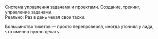 Система управления задачами и проектами. Создание, трекинг, управление задачами.  
Реально: Раз в день чекал свои таски. 

Большинство тикетов — просто перепроверял, иногда уточнял у лида, что именно нужно делать.